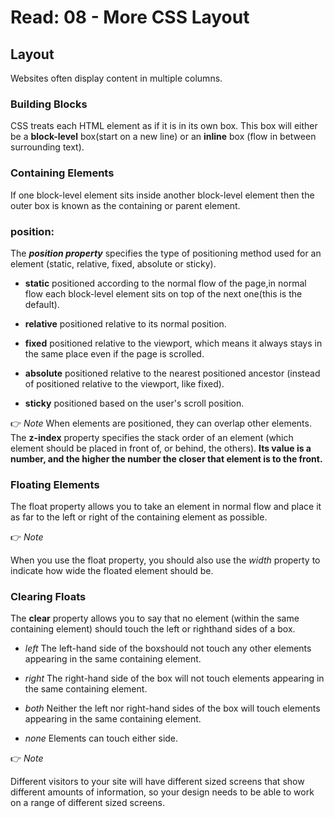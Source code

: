 # Read: 08 - More CSS Layout
## Layout
Websites often display content in multiple columns.

### Building Blocks
CSS treats each HTML element as if it is in its own box. This box will either be a **block-level** box(start on a new line) or an **inline** box (flow in between
surrounding text).

### Containing Elements
If one block-level element sits inside another block-level element then the outer box is known as the containing or parent element.

### position:
The ***position property*** specifies the type of positioning method used for an element (static, relative, fixed, absolute or sticky).

* **static**
positioned according to the normal flow of the page,in normal flow each block-level element sits on top of the next one(this is the default).

* **relative**
 positioned relative to its normal position.

* **fixed**
positioned relative to the viewport, which means it always stays in the same place even if the page is scrolled.

* **absolute**
positioned relative to the nearest positioned ancestor (instead of positioned relative to the viewport, like fixed).

* **sticky**
positioned based on the user's scroll position.

👉
*Note* 
When elements are positioned, they can overlap other elements.
The **z-index** property specifies the stack order of an element (which element should be placed in front of, or behind, the others).
**Its value is a number, and the higher the number the closer that element
is to the front.**

### Floating Elements
The float property allows you to take an element in normal flow and place it as far to the left or right of the containing element as possible.

👉
*Note* 

When you use the float property, you should also use the *width* property to indicate how wide the floated element should be.

### Clearing Floats
The **clear** property allows you to say that no element (within the same containing element) should touch the left or righthand sides of a box.
* *left* The left-hand side of the boxshould not touch any other elements appearing in the same containing element.

* *right* The right-hand side of the box will not touch elements
appearing in the same containing element.

* *both*  Neither the left nor right-hand sides of the box will touch elements appearing in the same containing element.

* *none* Elements can touch either side.


👉
*Note*

Different visitors to your site will have different sized screens that show
different amounts of information, so your design needs to be able to
work on a range of different sized screens.
